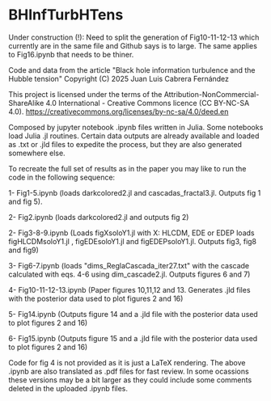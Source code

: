 # BHInfTurbHTens
Under construction (!): Need to split the generation of Fig10-11-12-13 which currently are in the same file and Github says is to large. The same applies to Fig16.ipynb that needs to be thiner.

Code and data from the article "Black hole information turbulence and the Hubble tension" Copyright (C) 2025 Juan Luis Cabrera Fernández

This project is licensed under the terms of the Attribution-NonCommercial-ShareAlike 4.0 International - Creative Commons licence (CC BY-NC-SA 4.0). https://creativecommons.org/licenses/by-nc-sa/4.0/deed.en

Composed by jupyter notebook .ipynb files written in Julia. Some notebooks load Julia .jl routines. Certain data outputs are already available and loaded as .txt or .jld files to expedite the process, but they are also generated somewhere else.

To recreate the full set of results as in the paper you may like to run the code  in the following sequence:

1- Fig1-5.ipynb (loads darkcolored2.jl and cascadas_fractal3.jl. Outputs fig 1 and fig 5).

2- Fig2.ipynb (loads darkcolored2.jl and outputs fig 2)

2- Fig3-8-9.ipynb (Loads figXsoloY1.jl with X: HLCDM, EDE or EDEP loads figHLCDMsoloY1.jl , figEDEsoloY1.jl and figEDEPsoloY1.jl. Outputs fig3, fig8 and fig9)

3- Fig6-7.ipynb (loads "dims_ReglaCascada_iter27.txt" with the cascade calculated with eqs. 4-6 using dim_cascade2.jl. Outputs figures 6 and 7)

4- Fig10-11-12-13.ipynb (Paper figures 10,11,12 and 13. Generates .jld files with the posterior data used to plot figures 2 and 16)

5- Fig14.ipynb (Outputs figure 14 and a .jld file with the posterior data used to plot figures 2 and 16)

6- Fig15.ipynb  (Outputs figure 15 and a .jld file with the posterior data used to plot figures 2 and 16)


Code for fig 4 is not provided as it is just a LaTeX rendering. The above .ipynb are also translated as .pdf files for fast review. In some ocassions these versions may be a bit larger as they could include some comments deleted in the uploaded .ipynb files.  



